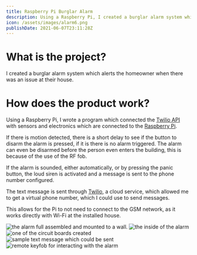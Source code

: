 ```yaml
---
title: Raspberry Pi Burglar Alarm
description: Using a Raspberry Pi, I created a burglar alarm system which alerts the homeowner when there is a potential issue at their house.
icon: /assets/images/alarm6.png
publishDate: 2021-06-07T23:11:28Z
---
```


# What is the project?

I created a burglar alarm system which alerts the homeowner when there was an issue at their house.

# How does the product work?

Using a Raspberry Pi, I wrote a program which connected the [Twilio API](https://www.twilio.com/docs) with sensors and electronics which are connected to the [Raspberry Pi](https://www.raspberrypi.org/).

If there is motion detected, there is a short delay to see if the button to disarm the alarm is pressed, if it is there is no alarm triggered. The alarm can even be disarmed before the person even enters the building, this is because of the use of the
RF fob.

If the alarm is sounded, either automatically, or by pressing the panic button, the loud siren is activated and a message is sent to the phone number configured.

The text message is sent through [Twilio](https://www.twilio.com), a cloud service, which allowed me to get a virtual phone number, which I could use to send messages.

This allows for the Pi to not need to connect to the GSM network, as it works directly with Wi-Fi at the installed house.

<img class="sideImageForPortfolio portfolioPageImage" src="/assets/images/alarm6.png" alt="the alarm full assembled and mounted to a wall.">

<img class="smallPortfolioPageImage" src="/assets/images/alarm2.jpg" alt="the inside of the alarm">

<img class="smallPortfolioPageImage" src="/assets/images/alarm3.jpg" alt="one of the circuit boards created">

<img class="smallPortfolioPageImage" src="/assets/images/alarm4.jpg" alt="sample text message which could be sent">

<img class="smallPortfolioPageImage" src="/assets/images/alarm5.jpg" alt="remote keyfob for interacting with the alarm">
